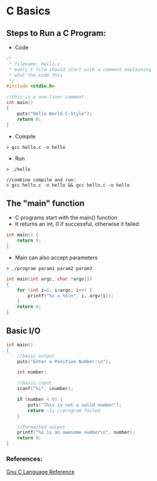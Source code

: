 # C Basics

## Steps to Run a C Program:
* Code
```c
/*
 * filename: hello.c
 * every C file should start with a comment explaining
 * what the code this
 */
#include <stdio.h>

//this is a one-liner comment
int main()
{
	puts("Hello World C-Style");
	return 0;
}
```
* Compile
```
> gcc hello.c -o hello
```
* Run
```
> ./hello

//combine compile and run:
> gcc hello.c -o hello && gcc hello.c -o hello
```

## The "main" function
* C programs start with the main() function
* It returns an int, 0 if successful, otherwise it failed
```c
int main() {
	return 0;
}
```
* Main can also accept parameters
```
> ./program param1 param2 param3
```
```c
int main(int argc, char *argv[]) 
{
	for (int i=1; i<argc; i++) {
		printf("%i = %s\n", i, argv[i]);
	}
	return 0;
}
```

## Basic I/O
```c
int main()
{
	//basic output
	puts("Enter a Positive Number:\n");

	int number;

	//basic input
	scanf("%i", &number);

	if (number < 0) {
		puts("This is not a valid number");
		return -1; //program failed
	}

	//formatted output
	printf("%i is an awesome number\n", number);
	return 0;
}
```

### References:
[Gnu C Language Reference](http://www.gnu.org/software/gnu-c-manual/gnu-c-manual.html)
